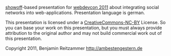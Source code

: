 [showoff](https://github.com/schacon/showoff)-based presentation for [webdevcon 2011](http://www.web-devcon.de)
about integrating social networks into web-applications.
Presentation language is german.

This presentation is licensed under a [CreativeCommons-NC-BY](http://creativecommons.org/licenses/by-nc/2.0/de/)
License. So you can base your work on this presentation, but you must always provide attribution 
to the original author and may not build commercial work out of this presentation.

Copyright 2011, Benjamin Reitzammer http://ambestengestern.de